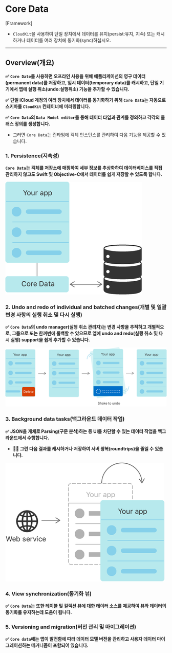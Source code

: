 # Core Data

[Framework]</br>

- `CloudKit`을 사용하여 단일 장치에서 데이터를 유지(persist:유지, 지속) 또는 캐시하거나 데이터를 여러 장치에 동기화(sync)하십시오.

---

## Overview(개요)

**✅ `Core Date`를 사용하면 오프라인 사용을 위해 애플리케이션의 영구 데이터(permanent data)를 저장하고, 임시 데이터(temporary data)를 캐시하고, 단일 기기에서 앱에 실행 취소(undo:실행취소) 기능을 추가할 수 있습니다.**</br>

**✅ 단일 iCloud 계정의 여러 장치에서 데이터를 동기화하기 위해 `Core Data`는 자동으로 스키마를 `CloudKit` 컨테이너에 미러링합니다.**</br>

**✅ `Core Data`의 `Data Model editor`를 통해 데이터 타입과 관계를 정의하고 각각의 클래스 정의를 생성합니다.**
- 그러면 `Core Data`는 런타임에 객체 인스턴스를 관리하여 다음 기능을 제공할 수 있습니다.</br>

### 1. Persistence(지속성)

**`Core Data`는 객체를 저장소에 매핑하여 세부 정보를 추상화하여 데이터베이스를 직접 관리하지 않고도 Swift 및 Objective-C에서 데이터를 쉽게 저장할 수 있도록 합니다.**</br>

<img src = "https://github.com/devKobe24/images/blob/main/%E1%84%8F%E1%85%A9%E1%84%8B%E1%85%A5%E1%84%83%E1%85%A6%E1%84%8B%E1%85%B5%E1%84%90%E1%85%A5Persistence.png?raw=true"></br>

### 2. Undo and redo of individual and batched changes(개별 및 일괄 변경 사항의 실행 취소 및 다시 실행)

**✅ `Core Data`의 undo manager(실행 취소 관리자)는 변경 사항을 추적하고 개별적으로, 그룹으로 또는 한꺼번에 롤백할 수 있으므로 앱에 undo and redo(실행 취소 및 다시 실행) support을 쉽게 추가할 수 있습니다.**</br>

<img src = "https://github.com/devKobe24/images/blob/main/%E1%84%8F%E1%85%A9%E1%84%8B%E1%85%A5%E1%84%83%E1%85%A6%E1%84%8B%E1%85%B5%E1%84%90%E1%85%A5Undo.png?raw=true"></br>

### 3. Background data tasks(백그라운드 데이터 작업)

**✅ JSON을 개체로 Parsing(구문 분석)하는 등 UI를 차단할 수 있는 데이터 작업을 백그라운드에서 수행합니다.**
- **🙋‍♂️ 그런 다음 결과를 캐시하거나 저장하여 서버 왕복(roundtrips)을 줄일 수 있습니다.**</br>

<img src = "https://github.com/devKobe24/images/blob/main/%E1%84%8F%E1%85%A9%E1%84%8B%E1%85%A5%E1%84%83%E1%85%A6%E1%84%8B%E1%85%B5%E1%84%90%E1%85%A5BackgroundTask.png?raw=true"></br>

### 4. View synchronization(동기화 뷰)

**✅ `Core Data`는 또한 테이블 및 컬렉션 뷰에 대한 테이터 소스를 제공하여 뷰와 데이터의 동기화를 유지하는데 도움이 됩니다.**</br>

### 5. Versioning and migration(버전 관리 및 마이그레이션)

**✅ `Core data`애는 앱이 발전함에 따라 데이터 모델 버전을 관리하고 사용자 데이터 마이그레이션하는 메커니즘이 포함되어 있습니다.**</br>
